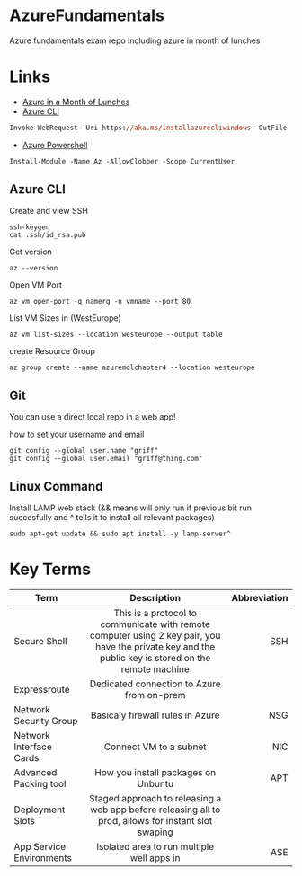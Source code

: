 # AzureFundamentals
Azure fundamentals exam repo including azure in month of lunches

# Links

* [Azure in a Month of Lunches](https://azure.microsoft.com/mediahandler/files/resourcefiles/learn-azure-in-a-month-of-lunches/Learn_Azure_in_a_Month_of_Lunches.pdf?fbclid=IwAR2uHzSGMSdq0Uvg61KvBYXtFf1O-NdI4lVKisjRQvDlW2UGYyVb5ZqqNFw)
* [Azure CLI](https://docs.microsoft.com/en-us/cli/azure/install-azure-cli-windows?view=azure-cli-latest)
```ps
Invoke-WebRequest -Uri https://aka.ms/installazurecliwindows -OutFile .\AzureCLI.msi; Start-Process msiexec.exe -Wait -ArgumentList '/I AzureCLI.msi /quiet
```
* [Azure Powershell](https://docs.microsoft.com/en-us/powershell/azure/install-az-ps?view=azps-2.5.0)
```ps
Install-Module -Name Az -AllowClobber -Scope CurrentUser
```
## Azure CLI

Create and view SSH
```
ssh-keygen
cat .ssh/id_rsa.pub
```

Get version
```
az --version
```

Open VM Port
```
az vm open-port -g namerg -n vmname --port 80
```

List VM Sizes in (WestEurope)
```
az vm list-sizes --location westeurope --output table
```

create Resource Group
```
az group create --name azuremolchapter4 --location westeurope
```

## Git

You can use a direct local repo in a web app!

how to set your username and email
```
git config --global user.name "griff"
git config --global user.email "griff@thing.com"
```

## Linux Command

Install LAMP web stack
(&& means will only run if previous bit run succesfully and ^ tells it to install all relevant packages)
```
sudo apt-get update && sudo apt install -y lamp-server^
```

# Key Terms

| Term   |      Description      |  Abbreviation |
|----------|:-------------:|------:|
| Secure Shell | This is a protocol to communicate with remote computer using 2 key pair, you have the private key and the public key is stored on the remote machine  | SSH  |
| Expressroute |  Dedicated connection to Azure from on-prem      |   |
| Network Security Group | Basicaly firewall rules in Azure | NSG |
| Network Interface Cards| Connect VM to a subnet | NIC |
| Advanced Packing tool | How you install packages on Unbuntu | APT |
| Deployment Slots | Staged approach to releasing a web app before releasing all to prod, allows for instant slot swaping |  |
| App Service Environments | Isolated area to run multiple well apps in | ASE |

